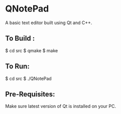 # QNotePad
A basic text editor built using Qt and C++.

## To Build :

$ cd src
$ qmake
$ make

## To Run:

$ cd src
$ ./QNotePad


## Pre-Requisites:
Make sure latest version of Qt is installed on your PC.
